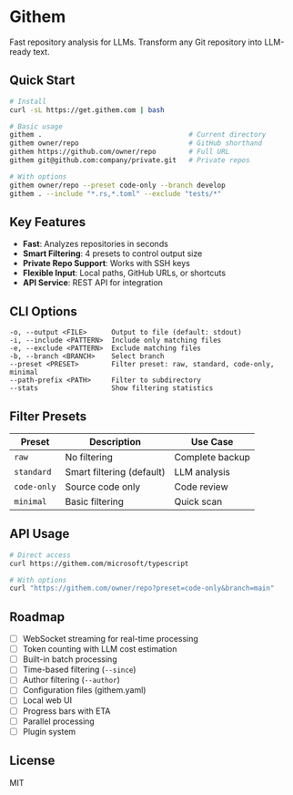 # Githem

Fast repository analysis for LLMs. Transform any Git repository into LLM-ready text.

## Quick Start

```bash
# Install
curl -sL https://get.githem.com | bash

# Basic usage
githem .                                    # Current directory
githem owner/repo                           # GitHub shorthand
githem https://github.com/owner/repo        # Full URL
githem git@github.com:company/private.git   # Private repos

# With options
githem owner/repo --preset code-only --branch develop
githem . --include "*.rs,*.toml" --exclude "tests/*"
```

## Key Features

- **Fast**: Analyzes repositories in seconds
- **Smart Filtering**: 4 presets to control output size
- **Private Repo Support**: Works with SSH keys
- **Flexible Input**: Local paths, GitHub URLs, or shortcuts
- **API Service**: REST API for integration

## CLI Options

```
-o, --output <FILE>      Output to file (default: stdout)
-i, --include <PATTERN>  Include only matching files
-e, --exclude <PATTERN>  Exclude matching files  
-b, --branch <BRANCH>    Select branch
--preset <PRESET>        Filter preset: raw, standard, code-only, minimal
--path-prefix <PATH>     Filter to subdirectory
--stats                  Show filtering statistics
```

## Filter Presets

| Preset | Description | Use Case |
|--------|-------------|----------|
| `raw` | No filtering | Complete backup |
| `standard` | Smart filtering (default) | LLM analysis |
| `code-only` | Source code only | Code review |
| `minimal` | Basic filtering | Quick scan |

## API Usage

```bash
# Direct access
curl https://githem.com/microsoft/typescript

# With options
curl "https://githem.com/owner/repo?preset=code-only&branch=main"
```

## Roadmap

- [ ] WebSocket streaming for real-time processing
- [ ] Token counting with LLM cost estimation
- [ ] Built-in batch processing
- [ ] Time-based filtering (`--since`)
- [ ] Author filtering (`--author`)
- [ ] Configuration files (githem.yaml)
- [ ] Local web UI
- [ ] Progress bars with ETA
- [ ] Parallel processing
- [ ] Plugin system

## License

MIT
